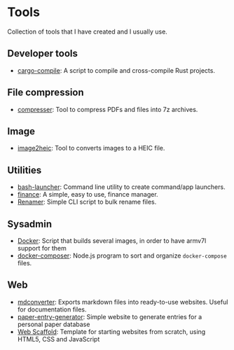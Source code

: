 # Tools

Collection of tools that I have created and I usually use.

## Developer tools

- [cargo-compile](cargo-compile/): A script to compile and cross-compile Rust projects.

## File compression

- [compresser](compresser/): Tool to compress PDFs and files into 7z archives.

## Image

- [image2heic](image2heic/): Tool to converts images to a HEIC file.

## Utilities

- [bash-launcher](bash-launcher/): Command line utility to create command/app launchers.
- [finance](finance/): A simple, easy to use, finance manager.
- [Renamer](renamer/): Simple CLI script to bulk rename files.

## Sysadmin

- [Docker](docker/): Script that builds several images, in order to have armv7l support for them
- [docker-composer](docker-composer): Node.js program to sort and organize `docker-compose` files.

## Web

- [mdconverter](mdconverter/): Exports markdown files into ready-to-use websites. Useful for documentation files.
- [paper-entry-generator](paper-entry-generator/): Simple website to generate entries for a personal paper database
- [Web Scaffold](web-scaffold/): Template for starting websites from scratch, using HTML5, CSS and JavaScript
